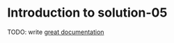 # Introduction to solution-05

TODO: write [great documentation](http://jacobian.org/writing/what-to-write/)
